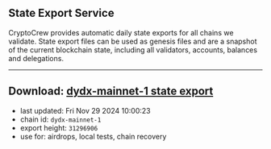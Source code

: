 ## State Export Service
CryptoCrew provides automatic daily state exports for all chains we validate. State export files can be used as genesis files and are a snapshot of the current blockchain state, including all validators, accounts, balances and delegations.

---
**Download: [dydx-mainnet-1 state export](https://dl-tyo.ccvalidators.com/SERVICE/dydx/dydx-mainnet-1_export_31296906.json)**
---

- last updated: Fri Nov 29 2024 10:00:23
- chain id: `dydx-mainnet-1`
- export height: `31296906`
- use for: airdrops, local tests, chain recovery
